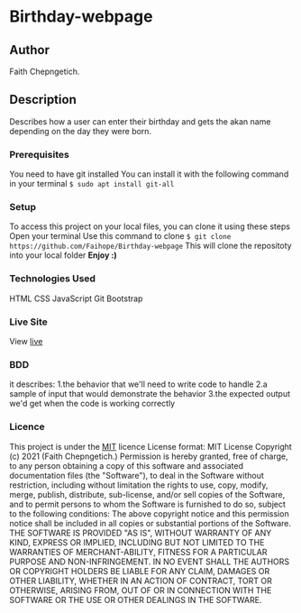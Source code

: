 # Birthday-webpage
## Author
Faith Chepngetich.
## Description
Describes how a user can enter their birthday and gets the akan name depending on the day they were born. 
### Prerequisites
You need to have git installed
You can install it with the following command in your terminal
`$ sudo apt install git-all`
### Setup
To access this project on your local files, you can clone it using these steps
Open your terminal
Use this command to clone `$ git clone https://github.com/Faihope/Birthday-webpage`
 This will clone the repositoty into your local folder
 __Enjoy :)__
### Technologies Used
 HTML
CSS
JavaScript
Git
Bootstrap
### Live Site
View [live](https://faihope.github.io/Birthday-webpage/)
### BDD
it describes:
1.the behavior that we'll need to write code to handle
2.a sample of input that would demonstrate the behavior
3.the expected output we'd get when the code is working correctly
### Licence
This project is under the  [MIT](LICENSE) licence
License format:
MIT License
Copyright (c) 2021 (Faith Chepngetich.)
Permission is hereby granted, free of charge, to any person obtaining a copy
of this software and associated documentation files (the "Software"), to deal
in the Software without restriction, including without limitation the rights
to use, copy, modify, merge, publish, distribute, sub-license, and/or sell
copies of the Software, and to permit persons to whom the Software is
furnished to do so, subject to the following conditions:
The above copyright notice and this permission notice shall be included in all
copies or substantial portions of the Software.
THE SOFTWARE IS PROVIDED "AS IS", WITHOUT WARRANTY OF ANY KIND, EXPRESS OR
IMPLIED, INCLUDING BUT NOT LIMITED TO THE WARRANTIES OF MERCHANT-ABILITY,
FITNESS FOR A PARTICULAR PURPOSE AND NON-INFRINGEMENT. IN NO EVENT SHALL THE
AUTHORS OR COPYRIGHT HOLDERS BE LIABLE FOR ANY CLAIM, DAMAGES OR OTHER
LIABILITY, WHETHER IN AN ACTION OF CONTRACT, TORT OR OTHERWISE, ARISING FROM,
OUT OF OR IN CONNECTION WITH THE SOFTWARE OR THE USE OR OTHER DEALINGS IN THE
SOFTWARE. 
